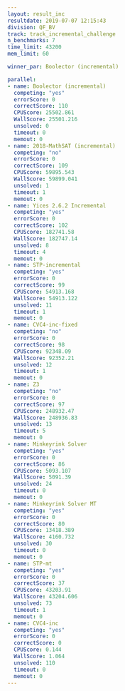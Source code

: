 ```yaml
---
layout: result_inc
resultdate: 2019-07-07 12:15:43
division: QF_BV
track: track_incremental_challenge
n_benchmarks: 7
time_limit: 43200
mem_limit: 60

winner_par: Boolector (incremental)

parallel:
- name: Boolector (incremental)
  competing: "yes"
  errorScore: 0
  correctScore: 110
  CPUScore: 25502.861
  WallScore: 25501.216
  unsolved: 0
  timeout: 0
  memout: 0
- name: 2018-MathSAT (incremental)
  competing: "no"
  errorScore: 0
  correctScore: 109
  CPUScore: 59895.543
  WallScore: 59899.041
  unsolved: 1
  timeout: 1
  memout: 0
- name: Yices 2.6.2 Incremental
  competing: "yes"
  errorScore: 0
  correctScore: 102
  CPUScore: 182741.58
  WallScore: 182747.14
  unsolved: 8
  timeout: 4
  memout: 0
- name: STP-incremental
  competing: "yes"
  errorScore: 0
  correctScore: 99
  CPUScore: 54913.168
  WallScore: 54913.122
  unsolved: 11
  timeout: 1
  memout: 0
- name: CVC4-inc-fixed
  competing: "no"
  errorScore: 0
  correctScore: 98
  CPUScore: 92348.09
  WallScore: 92352.21
  unsolved: 12
  timeout: 1
  memout: 0
- name: Z3
  competing: "no"
  errorScore: 0
  correctScore: 97
  CPUScore: 248932.47
  WallScore: 248936.83
  unsolved: 13
  timeout: 5
  memout: 0
- name: Minkeyrink Solver
  competing: "yes"
  errorScore: 0
  correctScore: 86
  CPUScore: 5093.107
  WallScore: 5091.39
  unsolved: 24
  timeout: 0
  memout: 0
- name: Minkeyrink Solver MT
  competing: "yes"
  errorScore: 0
  correctScore: 80
  CPUScore: 13418.389
  WallScore: 4160.732
  unsolved: 30
  timeout: 0
  memout: 0
- name: STP-mt
  competing: "yes"
  errorScore: 0
  correctScore: 37
  CPUScore: 43203.91
  WallScore: 43204.606
  unsolved: 73
  timeout: 1
  memout: 0
- name: CVC4-inc
  competing: "yes"
  errorScore: 0
  correctScore: 0
  CPUScore: 0.144
  WallScore: 1.064
  unsolved: 110
  timeout: 0
  memout: 0
---
```


